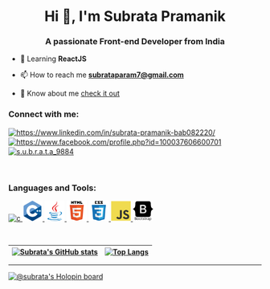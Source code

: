 <h1 align="center">Hi 👋, I'm Subrata Pramanik</h1>
<h3 align="center">A passionate Front-end Developer from India</h3>

- 🌱 Learning **ReactJS**

- 📫 How to reach me **subrataparam7@gmail.com**

- 📄 Know about me [check it out](https://subrataiam.me)<br>

<h3 align="left">Connect with me:</h3>
<p align="left">
<a href="https://www.linkedin.com/in/subrata-pramanik-bab082220/" target="blank"><img align="center" src="https://raw.githubusercontent.com/rahuldkjain/github-profile-readme-generator/master/src/images/icons/Social/linked-in-alt.svg" alt="https://www.linkedin.com/in/subrata-pramanik-bab082220/" height="30" width="40" /></a>
<a href="https://www.facebook.com/profile.php?id=100037606600701" target="blank"><img align="center" src="https://raw.githubusercontent.com/rahuldkjain/github-profile-readme-generator/master/src/images/icons/Social/facebook.svg" alt="https://www.facebook.com/profile.php?id=100037606600701" height="30" width="40" /></a>
<a href="https://instagram.com/s.u.b.r.a.t.a_9884" target="blank"><img align="center" src="https://raw.githubusercontent.com/rahuldkjain/github-profile-readme-generator/master/src/images/icons/Social/instagram.svg" alt="s.u.b.r.a.t.a_9884" height="30" width="40" /></a>
</p><br>

<h3 align="left">Languages and Tools:</h3>
<p align="left"> <a href="" target="_blank" rel="noreferrer"> <img src="[https://raw.githubusercontent.com/devicons/devicon/master/icons/c/c-original.svg](https://drive.google.com/file/d/1AIMbxXP2iNqFyrg1zNcqnBq6ki2ZKBuT/view?usp=drive_link)" alt="c" width="40" height="40"/> </a> <a href="https://www.w3schools.com/cpp/" target="_blank" rel="noreferrer"> <img src="https://raw.githubusercontent.com/devicons/devicon/master/icons/cplusplus/cplusplus-original.svg" alt="cplusplus" width="40" height="40"/> </a> <a href="https://www.java.com" target="_blank" rel="noreferrer"> <img src="https://raw.githubusercontent.com/devicons/devicon/master/icons/java/java-original.svg" alt="java" width="40" height="40"/> </a> <a href="https://www.w3.org/html/" target="_blank" rel="noreferrer"> <img src="https://raw.githubusercontent.com/devicons/devicon/master/icons/html5/html5-original-wordmark.svg" alt="html5" width="40" height="40"/> </a>  <a href="https://www.w3schools.com/css/" target="_blank" rel="noreferrer"> <img src="https://raw.githubusercontent.com/devicons/devicon/master/icons/css3/css3-original-wordmark.svg" alt="css3" width="40" height="40"/> </a> <a href="https://developer.mozilla.org/en-US/docs/Web/JavaScript" target="_blank" rel="noreferrer"> <img src="https://raw.githubusercontent.com/devicons/devicon/master/icons/javascript/javascript-original.svg" alt="javascript" width="40" height="40"/> </a> <a href="https://getbootstrap.com" target="_blank" rel="noreferrer"> <img src="https://raw.githubusercontent.com/devicons/devicon/master/icons/bootstrap/bootstrap-plain-wordmark.svg" alt="bootstrap" width="40" height="40"/> </a> </p><br>

| [![Subrata's GitHub stats](https://github-readme-stats.vercel.app/api?username=subrata-9999&theme=chartreuse-dark&show_icons=true)](https://github.com/subrata-9999/github-readme-stats) | [![Top Langs](https://github-readme-stats.vercel.app/api/top-langs/?username=subrata-9999&layout=compact&theme=chartreuse-dark)](https://github.com/subrata-9999/github-readme-stats) |
| --- | --- |
---
[![@subrata's Holopin board](https://holopin.me/subrata)](https://holopin.io/@subrata)



